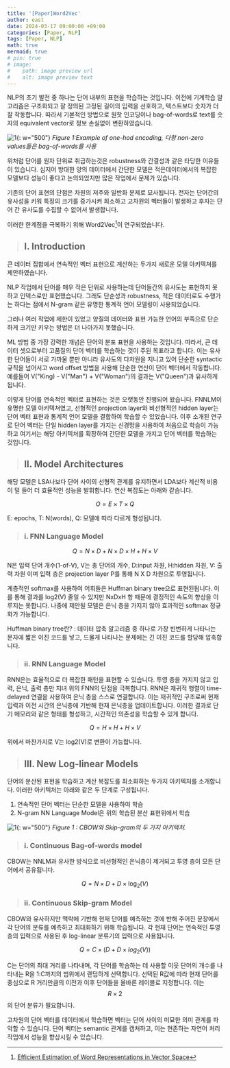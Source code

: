 ```yaml
---
title: '[Paper]Word2Vec'
author: east
date: 2024-03-17 09:00:00 +09:00
categories: [Paper, NLP]
tags: [Paper, NLP]
math: true
mermaid: true
# pin: true
# image:
#    path: image preview url
#    alt: image preview text
---
```


NLP의 초기 발전 중 하나는 단어 내부의 표현을 학습하는 것입니다. 이전에 기계학습 알고리즘은 구조화되고 잘 정의된 고정된 길이의 입력을 선호하고, 텍스트보다 숫자가 더 잘 작동합니다. 따라서 기본적인 방법으로 원핫 인코딩이나  bag-of-words로 text를 숫자의 equivalent vector로 정보 손실없이 변환하였습니다.

![1](https://github.com/eastk1te/P.T/assets/77319450/c35212d7-31cd-4c8b-bee9-13bdca322bd0){: w="500"}
_Figure 1:Example of one-hod encoding, 다항 non-zero values들은 bag-of-words를 사용_

위처럼 단어를 원자 단위로 취급하는것은 robustness와 간결성과 같은 타당한 이유들이 있습니다. 심지어 방대한 양의 데이터에서 간단한 모델은 적은데이터에서의 복잡한 모델보다 성능이 좋다고 논의되었지만 많은 작업에서 문제가 있습니다.

기존의 단어 표현의 단점은 차원의 저주와 일반화 문제로 묘사됩니다. 전자는 단어간의 유사성을 키워 특징의 크기를 증가시켜 희소하고 고차원의 벡터들이 발생하고 후자는 단어 간 유사도를 수집할 수 없어서 발생합니다.

이러한 한계점을 극복하기 위해 Word2Vec[^1]이 연구되었습니다.

> ## Ⅰ. Introduction

큰 데이터 집합에서 연속적인 벡터 표현으로 계산하는 두가지 새로운 모델 아키텍쳐를 제안하였습니다.

NLP 작업에서 단어를 매우 작은 단위로 사용하는데 단어들간의 유사도는 표현하지 못하고 인덱스로만 표현했습니다. 그래도 단순성과 robustness, 적은 데이터로도 수행가는 하다는 점에서 N-gram 같은 유명한 통계적 언어 모델링이 사용되었습니다.

그러나 여러 작업에 제한이 있었고 양질의 데이터와 표현 가능한 언어의 부족으로 단순하게 크기만 키우는 방법은 더 나아가지 못했습니다.

ML 방법 중 가장 강력한 개념은 단어의 분포 표현을 사용하는 것입니다. 따라서, 큰 데이터 셋으로부터 고품질의 단어 벡터를 학습하는 것이 주된 목표라고 합니다. 이는 유사한 단어들이 서로 가까울 뿐만 아니라 유사도의 다차원을 지니고 있어 단순한 syntactic 규칙을 넘어서고 word offset 방법을 사용해 단순한 연산이 단어 벡터에서 작동합니다.예를들어 V("King) - V("Man") + V("Woman")의 결과는 V("Queen")과 유사하게 됩니다.

이렇게 단어를 연속적인 벡터로 표현하는 것은 오랫동안 진행되어 왔습니다. FNNLM이 유명한 모델 아키텍쳐였고, 선형적인 projection layer와 비선형적인 hidden layer는 단어 벡터 표현과 통계적 언어 모델을 결합하여 학습할 수 있었습니다. 이후 소개된 연구로 단어 벡터는 단일 hidden layer를 가지는 신경망을 사용하여 처음으로 학습이 가능하고 여기서는 해당 아키텍처를 확장하여 간단한 모델을 가지고 단어 벡터를 학습하는 것입니다.

> ## Ⅱ. Model Architectures

해당 모델은 LSA나보다 단어 사이의 선형적 관계를 유지하면서 LDA보다 계산적 비용이 덜 들어 더 효율적인 성능을 발휘합니다. 연산 복잡도는 아래와 같습니다.

$$O = E \times T \times Q$$

E: epochs, T: N(words), Q: 모델에 따라 다르게 형성됩니다.

> ### ⅰ. FNN Language Model

$$Q=N\times D + N \times D \times H + H \times V$$

N은 입력 단어 개수(1-of-V), V는 총 단어의 개수, D:input 차원, H:hidden 차원, V: 출력 차원 이며 입력 층은 projection layer P를 통해 N X D 차원으로 투영됩니다. 

계층적인 softmax를 사용하여 어휘들은 Huffman binary tree으로 표현된됩니다. 이를 통해 결과를 log2(V) 줄일 수 있지만 NxDxH 항 때문에 결정적인 속도의 향상을 이루지는 못합니다. 나중에 제안될 모델은 은닉 층을 가지지 않아 효과적인 softmax 정규화가 가능합니다.

Huffman binary tree란?
: 데이터 압축 알고리즘 중 하나로 가장 빈번하게 나타나는 문자에 짧은 이진 코드를 넣고, 드물게 나타나는 문제에는 긴 이진 코드를 할당해 압축합니다.


> ### ⅱ. RNN Language Model

RNN은는 효율적으로 더 복잡한 패턴을 표현할 수 있습니다. 투영 층을 가지지 않고 입력, 은닉, 출력 층만 지녀 위의 FNN의 단점을 극복합니다. RNN은 재귀적 행렬이 time-delayed 연결을 사용하여 은닉 층을 스스로 연결합니다. 이는 재귀적인 구조로써 현재 입력과 이전 시간의 은닉층에 기반해 현재 은닉층을 업데이트합니다. 이러한 결과로 단기 메모리와 같은 형태를 형성하고, 시간적인 의존성을 학습할 수 있게 합니다.

$$Q=H \times H + H \times V$$

위에서 마찬가지로 V는 log2(V)로 변환이 가능합니다.

> ## Ⅲ. New Log-linear Models

단어의 분산된 표현을 학습하고 계산 복잡도를 최소화하는 두가지 아키텍처를 소개합니다. 이러한 아키텍처는 아래와 같은 두 단계로 구성됩니다.

1. 연속적인 단어 벡터는 단순한 모델을 사용하여 학습
2. N-gram NN Language Model은 위의 학습된 분산 표현위에서 학습

![1](https://github.com/eastk1te/P.T/assets/77319450/e1e48342-58b6-42ca-9194-6534c0006f9b){: w="500"}
_Figure 1 : CBOW와 Skip-gram의 두 가지 아키텍처._

> ### ⅰ. Continuous Bag-of-words model

CBOW는 NNLM과 유사한 방식으로 비선형적인 은닉층이 제거되고 투영 층이 모든 단어에서 공유됩니다.

$$Q=N\times D + D \times \log_2(V)$$

> ### ⅱ. Continuous Skip-gram Model

CBOW와 유사하지만 맥락에 기반해 현재 단어를 예측하는 것에 반해 주어진 문장에서 각 단어의 분류를 예측하고 최대화하기 위해 학습됩니다. 각 현재 단어는 연속적인 투영 층의 입력으로 사용된 후 log-linear 분류기의 입력으로 사용됩니다.

$$Q=C\times(D+D\times log_2(V))$$

C는 단어의 최대 거리를 나타내며, 각 단어를 학습하는 데 사용할 이웃 단어의 개수를 나타내는 R을 1:C까지의 범위에서 랜덤하게 선택합니다. 선택된 R값에 따라 현재 단어를 중심으로 R 거리만큼의 이전과 이후 단어들을 올바른 레이블로 지정합니다. 이는 $$R \times 2$$의 단어 분류가 필요합니다.

고차원의 단어 벡터를 데이터에서 학습하면 벡터는 단어 사이의 미묘한 의미 관계를 파악할 수 있습니다. 단어 벡터는 semantic 관계를 캡처하고, 이는 현존하는 자연어 처리 작업에서 성능을 향상시킬 수 있습니다.

[^1]: [Efficient Estimation of Word Representations in Vector Space](https://arxiv.org/pdf/1301.3781.pdf)